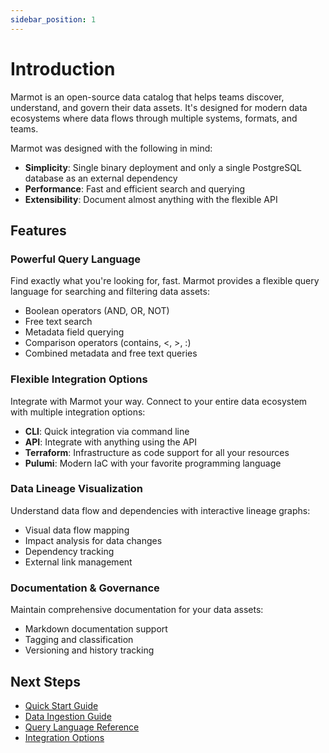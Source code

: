 ```yaml
---
sidebar_position: 1
---
```


# Introduction

Marmot is an open-source data catalog that helps teams discover, understand, and govern their data assets. It's designed for modern data ecosystems where data flows through multiple systems, formats, and teams.

Marmot was designed with the following in mind:

- **Simplicity**: Single binary deployment and only a single PostgreSQL database as an external dependency
- **Performance**: Fast and efficient search and querying
- **Extensibility**: Document almost anything with the flexible API

## Features

### Powerful Query Language

Find exactly what you're looking for, fast. Marmot provides a flexible query language for searching and filtering data assets:

- Boolean operators (AND, OR, NOT)
- Free text search
- Metadata field querying
- Comparison operators (contains, &lt;, &gt;, :)
- Combined metadata and free text queries

### Flexible Integration Options

Integrate with Marmot your way. Connect to your entire data ecosystem with multiple integration options:

- **CLI**: Quick integration via command line
- **API**: Integrate with anything using the API
- **Terraform**: Infrastructure as code support for all your resources
- **Pulumi**: Modern IaC with your favorite programming language

### Data Lineage Visualization

Understand data flow and dependencies with interactive lineage graphs:

- Visual data flow mapping
- Impact analysis for data changes
- Dependency tracking
- External link management

### Documentation & Governance

Maintain comprehensive documentation for your data assets:

- Markdown documentation support
- Tagging and classification
- Versioning and history tracking

## Next Steps

- [Quick Start Guide](./quickstart.md)
- [Data Ingestion Guide](./data-ingestion.md)
- [Query Language Reference](./query-language.md)
- [Integration Options](./integration.md)
